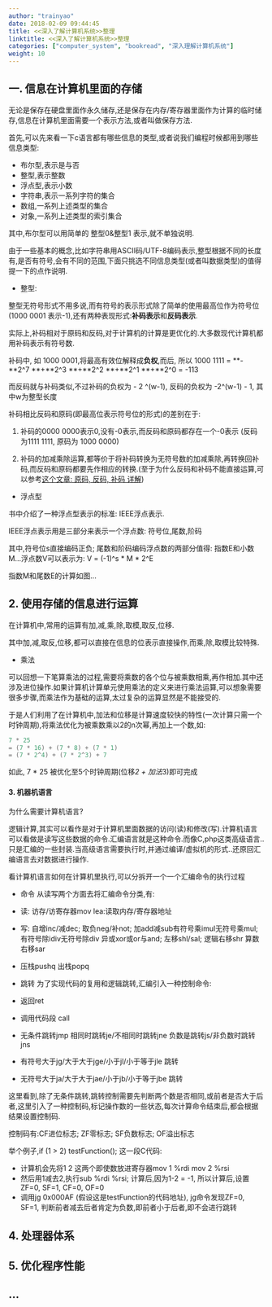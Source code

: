 ```yaml
---
author: "trainyao"
date: 2018-02-09 09:44:45
title: <<深入了解计算机系统>>整理
linktitle: <<深入了解计算机系统>>整理
categories: ["computer_system", "bookread", "深入理解计算机系统"]
weight: 10
---
```


## 一. 信息在计算机里面的存储

无论是保存在硬盘里面作永久储存,还是保存在内存/寄存器里面作为计算的临时储存,信息在计算机里面需要一个表示方法,或者叫做保存方法.

首先,可以先来看一下c语言都有哪些信息的类型,或者说我们编程时候都用到哪些信息类型:

* 布尔型,表示是与否
* 整型,表示整数
* 浮点型,表示小数
* 字符串,表示一系列字符的集合
* 数组,一系列上述类型的集合
* 对象,一系列上述类型的索引集合

其中,布尔型可以用简单的 整型0&整型1 表示,就不单独说明.

由于一些基本的概念,比如字符串用ASCII码/UTF-8编码表示,整型根据不同的长度有,是否有符号,会有不同的范围,下面只挑选不同信息类型(或者叫数据类型)的值得提一下的点作说明.

* 整型:

整型无符号形式不用多说,而有符号的表示形式除了简单的使用最高位作为符号位(1000 0001 表示-1),还有两种表现形式:**补码表示**和**反码表示**.

实际上,补码相对于原码和反码,对于计算机的计算是更优化的.大多数现代计算机都用补码表示有符号数.

补码中, 如 1000 0001,将最高有效位解释成**负权**,而后, 所以 1000 1111 =  **-**2^7 **+**2^3 **+**2^2 **+**2^1 **+**2^0 = -113

而反码就与补码类似,不过补码的负权为 - 2 ^(w-1),  反码的负权为 -2^(w-1) - 1, 其中w为整型长度

补码相比反码和原码(即最高位表示符号位的形式)的差别在于:

1. 补码的0000 0000表示0,没有-0表示,而反码和原码都存在一个-0表示 (反码为1111 1111, 原码为 1000 0000)

2. 补码的加减乘除运算,都等价于将补码转换为无符号数的加减乘除,再转换回补码,而反码和原码都要先作相应的转换.(至于为什么反码和补码不能直接运算,可以参考[这个文章: 原码, 反码, 补码 详解](https://www.cnblogs.com/zhangziqiu/archive/2011/03/30/ComputerCode.html))

* 浮点型

书中介绍了一种浮点型表示的标准: IEEE浮点表示.

IEEE浮点表示用是三部分来表示一个浮点数: 符号位,尾数,阶码

其中,符号位s直接编码正负; 尾数和阶码编码浮点数的两部分值得: 指数E和小数M...浮点数V可以表示为: V = (-1)^s * M * 2^E

指数M和尾数E的计算如图...

## 2. 使用存储的信息进行运算

在计算机中,常用的运算有加,减,乘,除,取模,取反,位移.

其中加,减,取反,位移,都可以直接在信息的位表示直接操作,而乘,除,取模比较特殊.

* 乘法

可以回想一下笔算乘法的过程,需要将乘数的各个位与被乘数相乘,再作相加.其中还涉及进位操作.如果计算机计算单元使用乘法的定义来进行乘法运算,可以想象需要很多步骤,而乘法作为基础的运算,太过复杂的运算显然是不能接受的.

于是人们利用了在计算机中,加法和位移是计算速度较快的特性(一次计算只需一个时钟周期),将乘法优化为被乘数乘以2的n次幂,再加上一个数,如:

``` c
7 * 25
= (7 * 16) + (7 * 8) + (7 * 1)
= (7 * 2^4) + (7 * 2^3) + 7
```
如此, 7 * 25 被优化至5个时钟周期(位移*2 + 加法*3)即可完成

#### 3. 机器机语言 ####
为什么需要计算机语言?

逻辑计算,其实可以看作是对于计算机里面数据的访问(读)和修改(写).计算机语言可以看做是读写这些数据的命令.汇编语言就是这种命令.而像C,php这类高级语言..只是汇编的一些封装.当高级语言需要执行时,并通过编译/虚拟机的形式..还原回汇编语言去对数据进行操作.

看计算机语言如何在计算机里执行,可以分拆开一个一个汇编命令的执行过程

* 命令
从读写两个方面去将汇编命令分类,有:
* 读: 访存/访寄存器mov lea:读取内存/寄存器地址
* 写: 自增inc/减dec; 取负neg/补not; 加add减sub有符号乘imul无符号乘mul; 有符号除idiv无符号除div 异或xor或or与and; 左移shl/sal; 逻辑右移shr 算数右移sar
* 压栈pushq 出栈popq

* 跳转
为了实现代码的复用和逻辑跳转,汇编引入一种控制命令:
* 返回ret
* 调用代码段 call
* 无条件跳转jmp 相同时跳转je/不相同时跳转jne 负数是跳转js/非负数时跳转jns
* 有符号大于jg/大于大于jge/小于jl/小于等于jle 跳转
* 无符号大于ja/大于大于jae/小于jb/小于等于jbe 跳转

这里看到,除了无条件跳转,跳转控制需要先判断两个数是否相同,或前者是否大于后者,这里引入了一种控制码,标记操作数的一些状态,每次计算命令结束后,都会根据结果设置控制码.

控制码有:CF进位标志; ZF零标志; SF负数标志; OF溢出标志

举个例子,if (1 > 2) testFunction(); 这一段C代码:

* 计算机会先将1 2 这两个即使数放进寄存器mov 1 %rdi mov 2 %rsi 
* 然后用1减去2,执行sub %rdi %rsi; 计算后,因为1-2 = -1, 所以计算后,设置ZF=0, SF=1, CF=0, OF=0
* 调用jg 0x000AF (假设这是testFunction的代码地址), jg命令发现ZF=0, SF=1, 判断前者减去后者肯定为负数,即前者小于后者,即不会进行跳转
		
## 4. 处理器体系
## 5. 优化程序性能
##  ...
